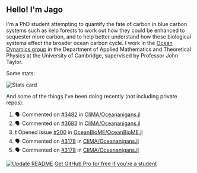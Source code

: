 ## Hello! I'm Jago

I'm a PhD student attempting to quantify the fate of carbon in blue carbon systems such as kelp forests to work out how they could be enhanced to sequester more carbon, and to help better understand how these biological systems effect the broader ocean carbon cycle. I work in the <a href="https://www.damtp.cam.ac.uk/user/jrt51/" class="emph">Ocean Dynamics group</a> in the Department of Applied Mathematics and Theoretical Physics at the University of Cambridge, supervised by Professor John Taylor.

Some stats:
<!--
![](https://raw.githubusercontent.com/jagoosw/jagoosw/main/profile-summary-card-output/nord_dark/0-profile-details.svg)
![](https://raw.githubusercontent.com/jagoosw/jagoosw/main/profile-summary-card-output/nord_dark/3-stats.svg)
![](https://raw.githubusercontent.com/jagoosw/jagoosw/main/profile-summary-card-output/nord_dark/4-productive-time.svg)
-->
![Stats card](https://github-readme-stats.vercel.app/api?username=jagoosw&count_private=true&show_icons=true&theme=transparent&hide_title=true&rank_icon=percentile&show=reviews)

And some of the things I've been doing recently (not including private repos):
<!--START_SECTION:activity-->
1. 🗣 Commented on [#3482](https://github.com/CliMA/Oceananigans.jl/pull/3482#issuecomment-2273539332) in [CliMA/Oceananigans.jl](https://github.com/CliMA/Oceananigans.jl)
2. 🗣 Commented on [#3683](https://github.com/CliMA/Oceananigans.jl/pull/3683#issuecomment-2273519206) in [CliMA/Oceananigans.jl](https://github.com/CliMA/Oceananigans.jl)
3. ❗ Opened issue [#200](https://github.com/OceanBioME/OceanBioME.jl/issues/200) in [OceanBioME/OceanBioME.jl](https://github.com/OceanBioME/OceanBioME.jl)
4. 🗣 Commented on [#3178](https://github.com/CliMA/Oceananigans.jl/issues/3178#issuecomment-2272213643) in [CliMA/Oceananigans.jl](https://github.com/CliMA/Oceananigans.jl)
5. 🗣 Commented on [#3178](https://github.com/CliMA/Oceananigans.jl/issues/3178#issuecomment-2272112363) in [CliMA/Oceananigans.jl](https://github.com/CliMA/Oceananigans.jl)
<!--END_SECTION:activity-->


[![Update README](https://github.com/jagoosw/jagoosw/actions/workflows/update-readme.yml/badge.svg)](https://github.com/jagoosw/jagoosw/actions/workflows/update-readme.yml)
[Get GitHub Pro for free if you're a student](https://education.github.com/pack)

